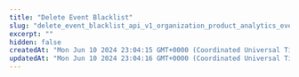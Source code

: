 ```yaml
---
title: "Delete Event Blacklist"
slug: "delete_event_blacklist_api_v1_organization_product_analytics_events_blacklist_delete"
excerpt: ""
hidden: false
createdAt: "Mon Jun 10 2024 23:04:15 GMT+0000 (Coordinated Universal Time)"
updatedAt: "Mon Jun 10 2024 23:04:16 GMT+0000 (Coordinated Universal Time)"
---
```

